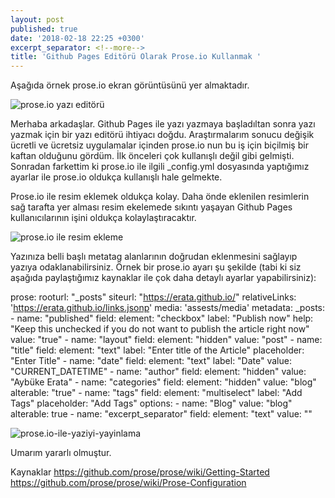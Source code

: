 ```yaml
---
layout: post
published: true
date: '2018-02-18 22:25 +0300'
excerpt_separator: <!--more-->
title: 'Github Pages Editörü Olarak Prose.io Kullanmak '
---
```

Aşağıda örnek prose.io ekran görüntüsünü yer almaktadır.

![prose.io yazı editörü]({{site.baseurl}}/assets/media/prose.io-yazi-editoru.PNG)

Merhaba arkadaşlar. Github Pages ile yazı yazmaya başladıltan sonra yazı yazmak için bir yazı editörü ihtiyacı doğdu. Araştırmalarım sonucu değişik ücretli ve ücretsiz uygulamalar içinden prose.io nun bu iş için biçilmiş bir kaftan olduğunu gördüm. İlk önceleri çok kullanışlı değil gibi gelmişti. Sonradan farkettim ki prose.io ile ilgili _config.yml dosyasında yaptığımız ayarlar ile prose.io oldukça kullanışlı hale gelmekte.

Prose.io ile resim eklemek oldukça kolay. Daha önde eklenilen resimlerin sağ tarafta yer alması resim ekelemede sıkıntı yaşayan Github Pages kullanıcılarının işini oldukça kolaylaştıracaktır.

![prose.io ile resim ekleme]({{site.baseurl}}/assets/media/prose.io-ile-resim-ekleme.PNG)

Yazınıza belli başlı metatag alanlarının doğrudan eklenmesini sağlayıp yazıya odaklanabilirsiniz. Örnek bir prose.io ayarı şu şekilde (tabi ki siz aşağıda paylaştığımız kaynaklar ile çok daha detaylı ayarlar yapabilirsiniz):

prose:
  rooturl: "_posts"
  siteurl: "https://erata.github.io/"
  relativeLinks: 'https://erata.github.io/links.jsonp'
  media: 'assests/media'
  metadata:
    _posts:
      - name: "published"
        field:
          element: "checkbox"
          label: "Publish now"
          help: "Keep this unchecked if you do not want to   publish the article right now"
          value: "true"
      - name: "layout"
        field:
          element: "hidden"
          value: "post"
      - name: "title"
        field:
          element: "text"
          label: "Enter title of the Article"
          placeholder: "Enter Title"
      - name: "date"
        field:
          element: "text"
          label: "Date"
          value: "CURRENT_DATETIME"
      - name: "author"
        field:
          element: "hidden"
          value: "Aybüke Erata"
      - name: "categories"
        field:
          element: "hidden"
          value: "blog"
          alterable: "true"
      - name: "tags"
        field:
          element: "multiselect"
          label: "Add Tags"
          placeholder: "Add Tags"
          options:
            - name: "Blog"
              value: "blog"
          alterable: true
      - name: "excerpt_separator"
        field:
          element: "text"
          value: "<!--more-->"  

![prose.io-ile-yaziyi-yayinlama]({{site.baseurl}}/assets/media/prose.io-ile-yaziyi-yayinlama.PNG)

Umarım yararlı olmuştur.

Kaynaklar
https://github.com/prose/prose/wiki/Getting-Started https://github.com/prose/prose/wiki/Prose-Configuration
